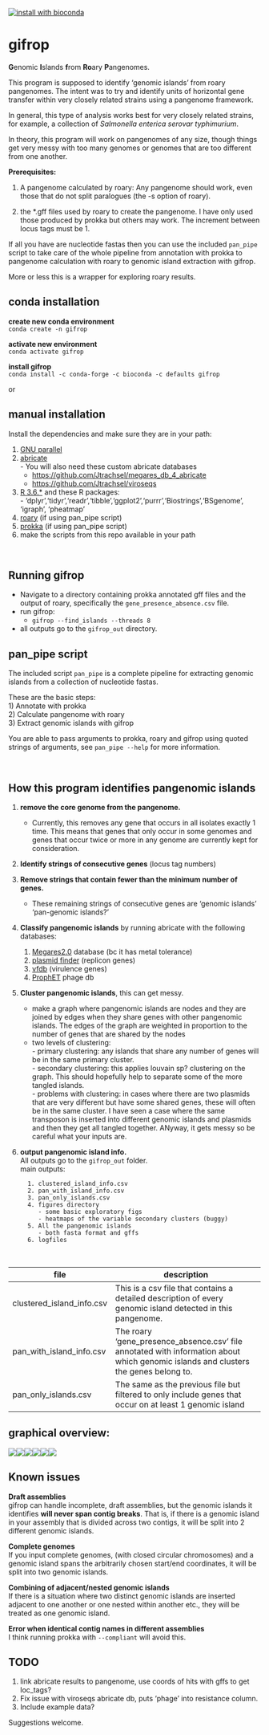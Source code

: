 
[![install with
bioconda](https://img.shields.io/badge/install%20with-bioconda-brightgreen.svg?style=flat)](http://bioconda.github.io/recipes/gifrop/README.html)

# gifrop

**G**enomic **I**slands **f**rom **Ro**ary **P**angenomes.

This program is supposed to identify ‘genomic islands’ from roary
pangenomes. The intent was to try and identify units of horizontal gene
transfer within very closely related strains using a pangenome
framework.

In general, this type of analysis works best for very closely related
strains, for example, a collection of *Salmonella enterica serovar
typhimurium*.

In theory, this program will work on pangenomes of any size, though
things get very messy with too many genomes or genomes that are too
different from one another.

**Prerequisites:**

1.  A pangenome calculated by roary: Any pangenome should work, even
    those that do not split paralogues (the -s option of roary).

2.  the \*.gff files used by roary to create the pangenome. I have only
    used those produced by prokka but others may work. The increment
    between locus tags must be 1.

If all you have are nucleotide fastas then you can use the included
`pan_pipe` script to take care of the whole pipeline from annotation
with prokka to pangenome calculation with roary to genomic island
extraction with gifrop.

More or less this is a wrapper for exploring roary results.

## conda installation

**create new conda environment**  
`conda create -n gifrop`

**activate new environment**  
`conda activate gifrop`

**install gifrop**  
`conda install -c conda-forge -c bioconda -c defaults gifrop`

or

## manual installation

Install the dependencies and make sure they are in your path:

1)  [GNU parallel](https://www.gnu.org/software/parallel/)  
2)  [abricate](https://github.com/tseemann/abricate)  
    \- You will also need these custom abricate databases
      - <https://github.com/Jtrachsel/megares_db_4_abricate>  
      - <https://github.com/Jtrachsel/viroseqs>  
3)  [R 3.6.\*](https://www.r-project.org/) and these R packages:  
    \-
    ‘dplyr’,‘tidyr’,‘readr’,‘tibble’,‘ggplot2’,‘purrr’,‘Biostrings’,‘BSgenome’,
    ‘igraph’, ‘pheatmap’  
4)  [roary](https://sanger-pathogens.github.io/Roary/) (if using
    pan\_pipe script)  
5)  [prokka](https://github.com/tseemann/prokka) (if using pan\_pipe
    script)  
6)  make the scripts from this repo available in your path

<br>

## Running gifrop

  - Navigate to a directory containing prokka annotated gff files and
    the output of roary, specifically the `gene_presence_absence.csv`
    file.  
  - run gifrop:
      - `gifrop --find_islands --threads 8`  
  - all outputs go to the `gifrop_out` directory.

## pan\_pipe script

The included script `pan_pipe` is a complete pipeline for extracting
genomic islands from a collection of nucleotide fastas.

These are the basic steps:  
1\) Annotate with prokka  
2\) Calculate pangenome with roary  
3\) Extract genomic islands with gifrop

You are able to pass arguments to prokka, roary and gifrop using quoted
strings of arguments, see `pan_pipe --help` for more information.

<br>

## How this program identifies pangenomic islands

1)  **remove the core genome from the pangenome.**
    
      - Currently, this removes any gene that occurs in all isolates
        exactly 1 time. This means that genes that only occur in some
        genomes and genes that occur twice or more in any genome are
        currently kept for consideration.  

2)  **Identify strings of consecutive genes** (locus tag numbers)  

3)  **Remove strings that contain fewer than the minimum number of
    genes.**
    
      - These remaining strings of consecutive genes are ‘genomic
        islands’ ‘pan-genomic islands?’  

4)  **Classify pangenomic islands** by running abricate with the
    following databases:
    
    1)  [Megares2.0](https://megares.meglab.org/) database (bc it has
        metal tolerance)  
    2)  [plasmid finder](https://cge.cbs.dtu.dk/services/PlasmidFinder/)
        (replicon genes)  
    3)  [vfdb](http://www.mgc.ac.cn/VFs/main.htm) (virulence genes)  
    4)  [ProphET](https://github.com/jaumlrc/ProphET) phage db  

5)  **Cluster pangenomic islands**, this can get messy.
    
      - make a graph where pangenomic islands are nodes and they are
        joined by edges when they share genes with other pangenomic
        islands. The edges of the graph are weighted in proportion to
        the number of genes that are shared by the nodes
      - two levels of clustering:  
        \- primary clustering: any islands that share any number of
        genes will be in the same primary cluster.  
        \- secondary clustering: this applies louvain sp? clustering on
        the graph. This should hopefully help to separate some of the
        more tangled islands.  
        \- problems with clustering: in cases where there are two
        plasmids that are very different but have some shared genes,
        these will often be in the same cluster. I have seen a case
        where the same transposon is inserted into different genomic
        islands and plasmids and then they get all tangled together.
        ANyway, it gets messy so be careful what your inputs are.  

6)  **output pangenomic island info.**  
    All outputs go to the `gifrop_out` folder.  
    main outputs:
    
    ``` 
      1. clustered_island_info.csv  
      2. pan_with_island_info.csv  
      3. pan_only_islands.csv  
      4. figures directory  
         - some basic exploratory figs  
         - heatmaps of the variable secondary clusters (buggy)  
      5. All the pangenomic islands  
         - both fasta format and gffs  
      6. logfiles  
    ```

<br>

| file                        | description                                                                                                                           |
| --------------------------- | ------------------------------------------------------------------------------------------------------------------------------------- |
| clustered\_island\_info.csv | This is a csv file that contains a detailed description of every genomic island detected in this pangenome.                           |
| pan\_with\_island\_info.csv | The roary ‘gene\_presence\_absence.csv’ file annotated with information about which genomic islands and clusters the genes belong to. |
| pan\_only\_islands.csv      | The same as the previous file but filtered to only include genes that occur on at least 1 genomic island                              |

## graphical overview:

![](README_files/figure-gfm/unnamed-chunk-1-1.png)<!-- -->![](README_files/figure-gfm/unnamed-chunk-1-2.png)<!-- -->![](README_files/figure-gfm/unnamed-chunk-1-3.png)<!-- -->![](README_files/figure-gfm/unnamed-chunk-1-4.png)<!-- -->![](README_files/figure-gfm/unnamed-chunk-1-5.png)<!-- -->![](README_files/figure-gfm/unnamed-chunk-1-6.png)<!-- -->

## Known issues

**Draft assemblies**  
gifrop can handle incomplete, draft assemblies, but the genomic islands
it identifies **will never span contig breaks**. That is, if there is a
genomic island in your assembly that is divided across two contigs, it
will be split into 2 different genomic islands.

**Complete genomes**  
If you input complete genomes, (with closed circular chromosomes) and a
genomic island spans the arbitrarily chosen start/end coordinates, it
will be split into two genomic islands.

**Combining of adjacent/nested genomic islands**  
If there is a situation where two distinct genomic islands are inserted
adjacent to one another or one nested within another etc., they will be
treated as one genomic island.

**Error when identical contig names in different assemblies**  
I think running prokka with `--compliant` will avoid this.

## TODO

1)  link abricate results to pangenome, use coords of hits with gffs to
    get loc\_tags?  
2)  Fix issue with viroseqs abricate db, puts ‘phage’ into resistance
    column.
3)  Include example data?

Suggestions welcome.
